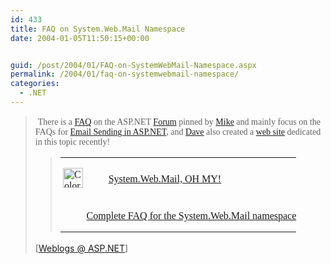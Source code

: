 ```yaml
---
id: 433
title: FAQ on System.Web.Mail Namespace
date: 2004-01-05T11:50:15+00:00


guid: /post/2004/01/FAQ-on-SystemWebMail-Namespace.aspx
permalink: /2004/01/faq-on-systemwebmail-namespace/
categories:
  - .NET
---
```

<body xmlns="http://www.w3.org/1999/xhtml">
    <div class="Section1">
        <blockquote style='margin-top:5.0pt;margin-bottom:5.0pt'> 
        <p>
            &#160;<span style=';font-family:Verdana'>There is a&#160;<a href="http://weblogs.asp.net/coltk/archive/2003/07/11/9963.aspx" title="http://weblogs.asp.net/coltk/archive/2003/07/11/9963.aspx">FAQ</a> on
            the ASP.NET <a href="http://asp.net/Forums" title="http://asp.net/Forums">Forum</a> pinned
            by <a href="http://mikepope.com/blog" title="http://mikepope.com/blog">Mike</a> and
            mainly focus on the FAQs for <a href="http://asp.net/Forums/ShowPost.aspx?tabindex=1&amp;PostID=268037" title="http://asp.net/Forums/ShowPost.aspx?tabindex=1&amp;PostID=268037">Email
            Sending in ASP.NET</a>, and <a href="http://weblogs.asp.net/dwanta/" title="http://weblogs.asp.net/dwanta/">Dave</a> also
            created a <a href="http://systemwebmail.com" title="http://systemwebmail.com">web
            site</a> dedicated in this topic recently!</span>
        </p>
        <blockquote style='margin-top:5.0pt;margin-right:0in;margin-bottom:5.0pt'> 
        <div id="Header">
            <table class="MsoNormalTable" border="0" cellspacing="0" cellpadding="0">
                <tr>
                    <td style='padding:0in 0in 0in 0in'>
                        <p class="MsoNormal">
                            <span style=''>&#160;</span><span style='font-family:Verdana'><a href="http://systemwebmail.com" title="http://systemwebmail.com"><span style='text-decoration:none'><img border="0" width="32" height="32" id="_x0000_i1037" src="http://systemwebmail.com/images/pixel.gif" style='padding-right:10px' alt="Color Schemer Logo" /></span></a></span>
                        </p>
                    </td>
                    <td style='padding:0in 0in 0in 0in'>
                        <p class="MsoNormal">
                            <span style='; font-family:Tahoma'><a href="http://systemwebmail.com" title="http://systemwebmail.com">System.Web.Mail,
                            OH MY!</a></span>
                        </p>
                    </td>
                </tr>
                <tr>
                    <td colspan="2" style='padding:0in 0in 0in 0in'>
                        <div>
                            <p class="MsoNormal">
                                <span style='; font-family:Tahoma'><a href="http://systemwebmail.com" title="http://systemwebmail.com"><span style='text-decoration:none'><img border="0" width="32" height="1" id="_x0000_i1036" src="http://systemwebmail.com/images/pixel.gif" style='padding-right:10px' alt="Color Schemer Logo" /></span>Complete
                                FAQ for the System.Web.Mail namespace</a></span>
                            </p>
                        </div>
                    </td>
                </tr>
            </table>
        </div>
        </blockquote> 
        <p class="MsoNormal">
            <img border="0" width="1" height="1" id="_x0000_i1027" src="http://weblogs.asp.net/coltk/aggbug/47446.aspx" />
            <br />
            [<a href="http://weblogs.asp.net/coltk/archive/2004/01/04/SystemWebMail.aspx">Weblogs
            @ ASP.NET</a>]
        </p>
        </blockquote>
    </div>
</body>